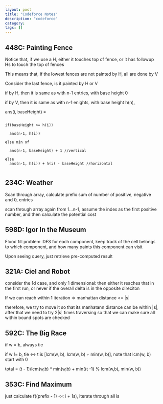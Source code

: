 ```yaml
---
layout: post
title: "Codeforce Notes"
description: "codeforce"
category: 
tags: []
---
```


448C: Painting Fence
---------
Notice that, if we use a H, either it touches top of fence, or it has followup Hs to touch the top of fences

This means that, if the lowest fences are not painted by H, all are done by V

Consider the last fence, is it painted by H or V

if by H, then it is same as with n-1 entries, with base height 0

if by V, then it is same as with n-1 enights, with base height h(n), 

ans(i, baseHeight) = 

```

if(baseHeight >= h(i))

  ans(n-1, h(i))  

else min of

  ans(n-1, baseHeight) + 1 //vertical

else
  ans(n-1, h(i)) + h(i) - baseHeight //horizontal


```


234C: Weather
--------
Scan through array, calculate prefix sum of number of positive, negative and 0, entries

scan through array again from 1...n-1, assume the index as the first positive number, and then calculate the potential cost



598D: Igor In the Museum
---------
Flood fill problem: DFS for each component, keep track of the cell belongs to which component, and how many paints this component can visit

Upon seeing query, just retrieve pre-computed result


321A: Ciel and Robot
--------
consider the 1d case, and only 1 dimensional: then either it reaches that in the first run, or never if the overall delta is in the opposite
direciton

If we can reach within 1 iteration => manhattan distance <= |s|

therefore, we try to move it so that its manhatann distance can be within |s|, after that we need to try 2|s| times traversing so that we
can make sure all within bound spots are checked


592C: The Big Race
--------
if w = b, always tie

if w != b, tie <=> t is [lcm(w, b), lcm(w, b) + min(w, b)], note that lcm(w, b) start with 0

total = (t - 1)/lcm(w,b) * min(w,b) + min((t -1) % lcm(w,b), min(w, b))


353C: Find Maximum
--------
just calculate f((prefix - 1) << i + 1s), iterate through all is



